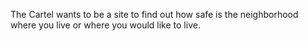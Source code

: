 The Cartel wants to be a site to find out how safe is the neighborhood where you live or where you would like to live.
